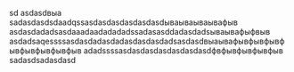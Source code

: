 sd
asdasdвыа
sadasdasdsdaadqssasdasdasdasdasdasdываываываывафыв
asdasdadadsasdaaadaadadadadssadasasddadasdadsываывафыфвыв
asdadsaqessssasdasdadasdadasdasdasdadsasdasdвыаывафывфывфывфывфывфывфывфыв
adadssssasdasdasdasdasdasdasdфвфывфывфывфыв
sadasdsadasdasd
